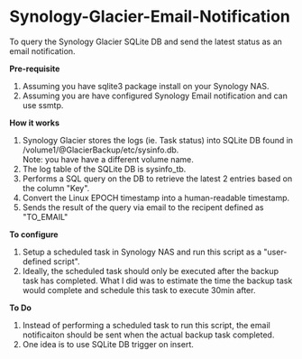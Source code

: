 # Synology-Glacier-Email-Notification
To query the Synology Glacier SQLite DB and send the latest status as an email notification.

**Pre-requisite**
1) Assuming you have sqlite3 package install on your Synology NAS.
2) Assuming you are have configured Synology Email notification and can use ssmtp.

**How it works**
1) Synology Glacier stores the logs (ie. Task status) into SQLite DB found in /volume1/@GlacierBackup/etc/sysinfo.db.   
Note: you have have a different volume name.
2) The log table of the SQLite DB is sysinfo_tb.
3) Performs a SQL query on the DB to retrieve the latest 2 entries based on the column "Key".
4) Convert the Linux EPOCH timestamp into a human-readable timestamp.
5) Sends the result of the query via email to the recipent defined as "TO_EMAIL"

**To configure**
1) Setup a scheduled task in Synology NAS and run this script as a "user-defined script".
2) Ideally, the scheduled task should only be executed after the backup task has completed.  What I did was to estimate the time the backup task would complete and schedule this task to execute 30min after.

**To Do**
1) Instead of performing a scheduled task to run this script, the email notificaiton should be sent when the actual backup task completed.
2) One idea is to use SQLite DB trigger on insert.
